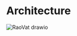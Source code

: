 # Architecture
![RaoVat drawio](https://github.com/BeginLearnCoding/classified-ads-webapp/assets/64021765/bf7a034b-5bc5-4b3f-9fa2-718f76529cb5)
